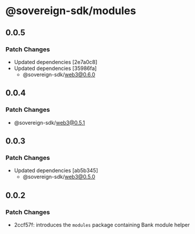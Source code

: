 # @sovereign-sdk/modules

## 0.0.5

### Patch Changes

- Updated dependencies [2e7a0c8]
- Updated dependencies [35986fa]
  - @sovereign-sdk/web3@0.6.0

## 0.0.4

### Patch Changes

- @sovereign-sdk/web3@0.5.1

## 0.0.3

### Patch Changes

- Updated dependencies [ab5b345]
  - @sovereign-sdk/web3@0.5.0

## 0.0.2

### Patch Changes

- 2ccf57f: introduces the `modules` package containing Bank module helper
